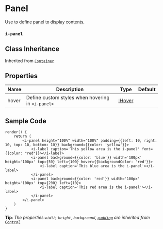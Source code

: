 # Panel

Use to define panel to display contents.

### `i-panel`

## Class Inheritance
Inherited from [`Container`](components/container/README.md)

## Properties

| Name      | Description                        | Type                                  | Default |
| --------- | ----------------------             | ----------------------                | ------- |
| hover     | Define custom styles when hovering in `<i-panel>` | [IHover](../../customDataType/README.md#ihover) | |

## Sample Code
```typescript(samples/i-panel.tsx)
render() {
    return (
        <i-panel height="100%" width="100%" padding={{left: 10, right: 10, top: 10, bottom: 10}} background={{color: 'yellow'}}>
            <i-label caption='This yellow area is the i-panel' font={{color: "red"}}></i-label>
            <i-panel background={{color: 'blue'}} width='100px' height='100px' top={50} left={100} hover={{backgroundColor: 'red'}}>
                <i-label caption='This blue area is the i-panel'></i-label>
            </i-panel>
            <i-panel background={{color: 'red'}} width='100px' height='100px' top={200} left={10}>
                <i-label caption='This red area is the i-panel'></i-label>
            </i-panel>
        </i-panel>
    )
}
```
**Tip**: _The properties `width`, `height`, `background`, [`padding`](../../customDataType/README.md#ispace) are inherited from [`Control`](components/Control/README.md)_